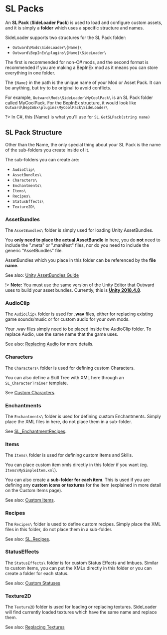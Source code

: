 # SL Packs

An <b>SL Pack</b> (<b>SideLoader Pack</b>) is used to load and configure custom assets, and it is simply a <b>folder</b> which uses a specific structure and names.

SideLoader supports two structures for the SL Pack folder:
* `Outward\Mods\SideLoader\{Name}\`
* `Outward\BepInEx\plugins\{Name}\SideLoader\`

The first is recommended for non-C# mods, and the second format is recommended if you are making a BepInEx mod as it means you can store everything in one folder.

The `{Name}` in the path is the unique name of your Mod or Asset Pack. It can be anything, but try to be original to avoid conflicts.

For example, `Outward\Mods\SideLoader\MyCoolPack\` is an SL Pack folder called MyCoolPack. For the BepInEx structure, it would look like `Outward\BepInEx\plugins\MyCoolPack\SideLoader\`

?> In C#, this {Name} is what you'll use for `SL.GetSLPack(string name)`

## SL Pack Structure
Other than the Name, the only special thing about your SL Pack is the name of the sub-folders you create inside of it.

The sub-folders you can create are:
* `AudioClip\`
* `AssetBundles\`
* `Characters\`
* `Enchantments\`
* `Items\`
* `Recipes\`
* `StatusEffects\`
* `Texture2D\`

### AssetBundles

The `AssetBundles\` folder is simply used for loading Unity AssetBundles.

You <b>only need to place the actual AssetBundle</b> in here, you do <b>not</b> need to include the ".meta" or ".manifest" files, nor do you need to include the generic "AssetBundles" file.

AssetBundles which you place in this folder can be referenced by the <b>file name</b>.

See also: [Unity AssetBundles Guide](https://docs.unity3d.com/Manual/AssetBundles-Workflow.html)

!> <b>Note:</b> You must use the same version of the Unity Editor that Outward uses to build your asset bundles. Currently, this is <b>[Unity 2018.4.8](https://download.unity3d.com/download_unity/9bc9d983d803/Windows64EditorInstaller/UnitySetup64-2018.4.8f1.exe)</b>.

### AudioClip

The `AudioClip\` folder is used for <b>.wav</b> files, either for replacing existing game sounds/music or for custom audio for your own mods.

Your .wav files simply need to be placed inside the AudioClip folder. To replace Audio, use the same name that the game uses. 

See also: [Replacing Audio](Guides/ReplacingAudio.md) for more details.

### Characters

The `Characters\` folder is used for defining custom Characters.

You can also define a Skill Tree with XML here through an `SL_CharacterTrainer` template.

See [Custom Characters](Guides/Characters.md).

### Enchantments

The `Enchantments\` folder is used for defining custom Enchantments. Simply place the XML files in here, do not place them in a sub-folder.

See [SL_EnchantmentRecipes](API/SL_EnchantmentRecipe.md).

### Items

The `Items\` folder is used for defining custom Items and Skills.

You can place custom item xmls directly in this folder if you want (eg. `Items\MySimpleItem.xml`).

You can also create a <b>sub-folder for each item</b>. This is used if you are defining any <b>custom icons or textures</b> for the item (explained in more detail on the Custom Items page).

See also: [Custom Items](Guides/Items.md).

### Recipes

The `Recipes\` folder is used to define custom recipes. Simply place the XML files in this folder, do not place them in a sub-folder.

See also: [SL_Recipes](API/SL_Recipe.md).

### StatusEffects

The `StatusEffects\` folder is for custom Status Effects and Imbues. Similar to custom items, you can put the XMLs directly in this folder or you can create a folder for each status.

See also: [Custom Statuses](Guides/StatusEffects.md)

### Texture2D

The `Texture2D` folder is used for loading or replacing textures. SideLoader will find currently loaded textures which have the same name and replace them.

See also: [Replacing Textures](Guides/ReplacingTextures.md)
